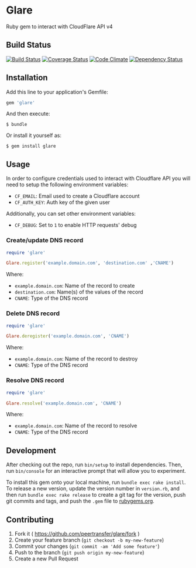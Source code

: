 # Glare

Ruby gem to interact with CloudFlare API v4

## Build Status

[![Build Status](https://travis-ci.org/peertransfer/glare.svg?branch=master)](https://travis-ci.org/peertransfer/glare)
[![Coverage Status](https://coveralls.io/repos/github/peertransfer/glare/badge.svg?branch=master)](https://coveralls.io/github/peertransfer/glare?branch=master)
[![Code Climate](https://codeclimate.com/github/peertransfer/glare/badges/gpa.svg)](https://codeclimate.com/github/peertransfer/glare)
[![Dependency Status](https://gemnasium.com/peertransfer/glare.svg)](https://gemnasium.com/peertransfer/glare)

## Installation

Add this line to your application's Gemfile:

```ruby
gem 'glare'
```

And then execute:

    $ bundle

Or install it yourself as:

    $ gem install glare

## Usage

In order to configure credentials used to interact with Cloudflare API you will need to setup the following environment variables:

- `CF_EMAIL`: Email used to create a Cloudflare account
- `CF_AUTH_KEY`: Auth key of the given user

Additionally, you can set other environment variables:

- `CF_DEBUG`: Set to `1` to enable HTTP requests' debug

### Create/update DNS record

```ruby
require 'glare'

Glare.register('example.domain.com', 'destination.com' ,'CNAME')
```

Where:
  - `example.domain.com`: Name of the record to create
  - `destination.com`: Name(s) of the values of the record
  - `CNAME`: Type of the DNS record

### Delete DNS record

```ruby
require 'glare'

Glare.deregister('example.domain.com', 'CNAME')
```

Where:
  - `example.domain.com`: Name of the record to destroy
  - `CNAME`: Type of the DNS record

### Resolve DNS record

```ruby
require 'glare'

Glare.resolve('example.domain.com', 'CNAME')
```

Where:
  - `example.domain.com`: Name of the record to resolve
  - `CNAME`: Type of the DNS record

## Development

After checking out the repo, run `bin/setup` to install dependencies. Then, run `bin/console` for an interactive prompt that will allow you to experiment.

To install this gem onto your local machine, run `bundle exec rake install`. To release a new version, update the version number in `version.rb`, and then run `bundle exec rake release` to create a git tag for the version, push git commits and tags, and push the `.gem` file to [rubygems.org](https://rubygems.org).

## Contributing

1. Fork it ( https://github.com/peertransfer/glare/fork )
2. Create your feature branch (`git checkout -b my-new-feature`)
3. Commit your changes (`git commit -am 'Add some feature'`)
4. Push to the branch (`git push origin my-new-feature`)
5. Create a new Pull Request

